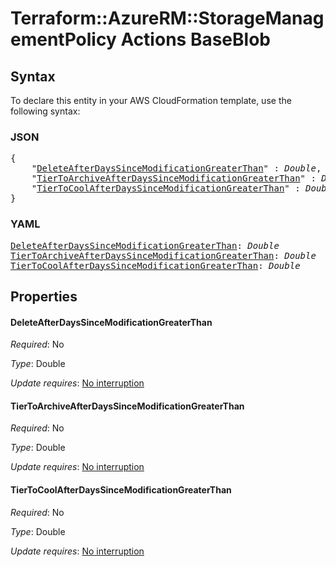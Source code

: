 # Terraform::AzureRM::StorageManagementPolicy Actions BaseBlob

## Syntax

To declare this entity in your AWS CloudFormation template, use the following syntax:

### JSON

<pre>
{
    "<a href="#deleteafterdayssincemodificationgreaterthan" title="DeleteAfterDaysSinceModificationGreaterThan">DeleteAfterDaysSinceModificationGreaterThan</a>" : <i>Double</i>,
    "<a href="#tiertoarchiveafterdayssincemodificationgreaterthan" title="TierToArchiveAfterDaysSinceModificationGreaterThan">TierToArchiveAfterDaysSinceModificationGreaterThan</a>" : <i>Double</i>,
    "<a href="#tiertocoolafterdayssincemodificationgreaterthan" title="TierToCoolAfterDaysSinceModificationGreaterThan">TierToCoolAfterDaysSinceModificationGreaterThan</a>" : <i>Double</i>
}
</pre>

### YAML

<pre>
<a href="#deleteafterdayssincemodificationgreaterthan" title="DeleteAfterDaysSinceModificationGreaterThan">DeleteAfterDaysSinceModificationGreaterThan</a>: <i>Double</i>
<a href="#tiertoarchiveafterdayssincemodificationgreaterthan" title="TierToArchiveAfterDaysSinceModificationGreaterThan">TierToArchiveAfterDaysSinceModificationGreaterThan</a>: <i>Double</i>
<a href="#tiertocoolafterdayssincemodificationgreaterthan" title="TierToCoolAfterDaysSinceModificationGreaterThan">TierToCoolAfterDaysSinceModificationGreaterThan</a>: <i>Double</i>
</pre>

## Properties

#### DeleteAfterDaysSinceModificationGreaterThan

_Required_: No

_Type_: Double

_Update requires_: [No interruption](https://docs.aws.amazon.com/AWSCloudFormation/latest/UserGuide/using-cfn-updating-stacks-update-behaviors.html#update-no-interrupt)

#### TierToArchiveAfterDaysSinceModificationGreaterThan

_Required_: No

_Type_: Double

_Update requires_: [No interruption](https://docs.aws.amazon.com/AWSCloudFormation/latest/UserGuide/using-cfn-updating-stacks-update-behaviors.html#update-no-interrupt)

#### TierToCoolAfterDaysSinceModificationGreaterThan

_Required_: No

_Type_: Double

_Update requires_: [No interruption](https://docs.aws.amazon.com/AWSCloudFormation/latest/UserGuide/using-cfn-updating-stacks-update-behaviors.html#update-no-interrupt)

